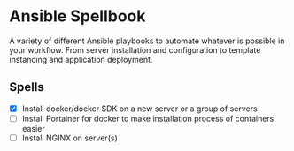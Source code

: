 # Ansible Spellbook
A variety of different Ansible playbooks to automate whatever is possible in your workflow. From server installation and configuration to template instancing and application deployment.
## Spells
- [x] Install docker/docker SDK on a new server or a group of servers
- [ ] Install Portainer for docker to make installation process of containers easier
- [ ] Install NGINX on server(s)
